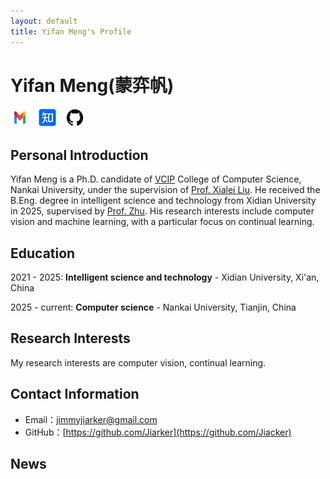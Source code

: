 ```yaml
---
layout: default
title: Yifan Meng's Profile
---
```


# Yifan Meng(蒙弈帆)
<a href="mailto:jimmyjiarker@gmail.com" target="_blank" style="display: inline-block; margin-right: 10px;">
    <img src="images/gmail.png" alt="Email" width="30" height="30">
</a>
<a href="https://www.zhihu.com/people/33-10-19-7" target="_blank" style="display: inline-block; margin-right: 10px;">
    <img src="images/zhihu.png" alt="Zhihu" width="30" height="30">
</a>
<a href="https://github.com/Jiarker" target="_blank" style="display: inline-block;">
    <img src="images/github.png" alt="GitHub" width="30" height="30">
</a>

## Personal Introduction

Yifan Meng is a Ph.D. candidate of [VCIP](https://mmcheng.net) College of Computer Science, Nankai University, under the supervision of [Prof. Xialei Liu](https://mmcheng.net/xliu/). He received the B.Eng. degree in intelligent science and technology from Xidian University in 2025, supervised by [Prof. Zhu](https://faculty.xidian.edu.cn/ZHUHAO/zh_CN/index/411063/list/index.htm). His research interests include computer vision and machine  learning, with a particular focus on continual learning.



## Education

2021 - 2025: **Intelligent science and technology** - Xidian University, Xi'an, China

2025 - current: **Computer science** - Nankai University, Tianjin, China



## Research Interests

My research interests are computer vision, continual learning.



## Contact Information

- Email：[jimmyjiarker@gmail.com](mailto:jimmyjiarker@gmail.com)
- GitHub：[https://github.com/Jiarker](https://github.com/Jiacker)



## News